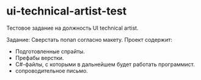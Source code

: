 # ui-technical-artist-test
Тестовое задание на должность UI technical artist.

Задание: Сверстать попап согласно макету.
Проект содержит:
- Подготовленные спрайты.
- Префабы верстки.
- C#-файлы, с которыми в дальнейшем будет работать программист.
- сопроводительное письмо. 

